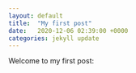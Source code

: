 ```yaml
---
layout: default
title:  "My first post"
date:   2020-12-06 02:39:00 +0000
categories: jekyll update
---
```


Welcome to my first post: 
